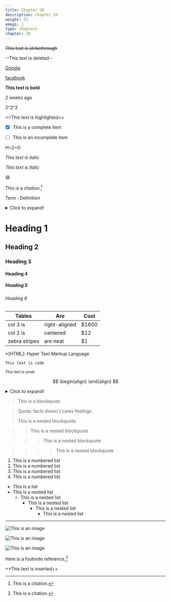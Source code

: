 ```yaml
---
title: Chapter 20
description: Chapter 20
weight: 52
emogi: 🤕
type: chapters
chapter: 20
---
```



~~This text is strikethrough~~


--This text is deleted--


[Google](https://www.google.com)

[facebook](https://www.facebook.com "This is a title")


**This text is bold**


<time datetime="2013-04-06T12:32+00:00">2 weeks ago</time>


2^2^2


==This text is highlighted==


- [x] This is a complete item
- [ ] This is an incomplete item


H~2~O


*This text is italic*

_This text is italic_


:smile:


This is a citation.[^1]
[^1]: This is a citation.


Term
: Definition


<details>
<summary>Click to expand!</summary>
</details>


# Heading 1 
## Heading 2 
### Heading 3 
#### Heading 4 
##### Heading 5 
###### Heading 6 


| Tables | Are | Cool |
| --- | --- | --- |
| col 3 is | right-aligned | $1600 |
| col 2 is | centered | $12 |
| zebra stripes | are neat | $1 |


*[HTML]: Hyper Text Markup Language


`This text is code`


<sub>This text is small</sub>


$$
\begin{align}
\end{align}
$$


<details>
<summary>Click to expand!</summary>
</details>


> This is a blockquote

> Quote: facts doesn`t cares feelings 

> This is a nested blockquote

>> This is a nested blockquote

>>> This is a nested blockquote

>>>> This is a nested blockquote


1. This is a numbered list
2. This is a numbered list
3. This is a numbered list
4. This is a numbered list
- This is a list
- This is a nested list
	- This is a nested list
		- This is a nested list
			- This is a nested list
				- This is a nested list


---


![This is an image](https://www.google.com/images/branding/googlelogo/1x/googlelogo_color_272x92dp.png)

![This is an image](https://images.pexels.com/photos/14980905/pexels-photo-14980905.jpeg "This is a title")

![This is an image](https://images.pexels.com/photos/1612351/pexels-photo-1612351.jpeg)


Here is a footnote reference,[^1]
[^1]: And here is the footnote.


++This text is inserted++
